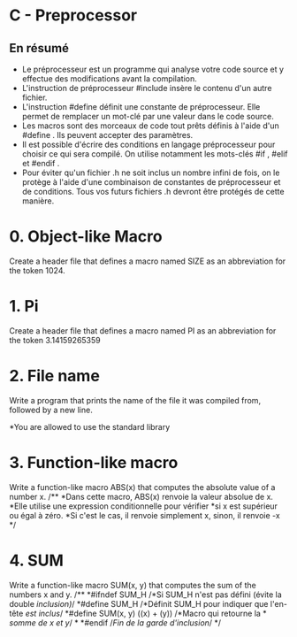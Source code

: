 # C - Preprocessor

## En résumé
* Le préprocesseur est un programme qui analyse votre code source et y effectue des modifications avant la compilation.
* L'instruction de préprocesseur #include insère le contenu d'un autre fichier.
* L'instruction #define définit une constante de préprocesseur. Elle permet de remplacer un mot-clé par une valeur dans le code source.
* Les macros sont des morceaux de code tout prêts définis à l'aide d'un #define  . Ils peuvent accepter des paramètres.
* Il est possible d'écrire des conditions en langage préprocesseur pour choisir ce qui sera compilé. On utilise notamment les mots-clés #if  , #elif et #endif  .
* Pour éviter qu'un fichier .h ne soit inclus un nombre infini de fois, on le protège à l'aide d'une combinaison de constantes de préprocesseur et de conditions. Tous vos futurs fichiers .h devront être protégés de cette manière.

# 0. Object-like Macro
Create a header file that defines a macro named SIZE as an abbreviation for the token 1024.

# 1. Pi
Create a header file that defines a macro named PI as an abbreviation for the token 3.14159265359

# 2. File name
Write a program that prints the name of the file it was compiled from, followed by a new line.

*You are allowed to use the standard library

# 3. Function-like macro
Write a function-like macro ABS(x) that computes the absolute value of a number x.
/**
  *Dans cette macro, ABS(x) renvoie la valeur absolue de x.
  *Elle utilise une expression conditionnelle pour vérifier 
  *si x est supérieur ou égal à zéro. 
  *Si c'est le cas, il renvoie simplement x, sinon, il renvoie -x
  */

# 4. SUM
Write a function-like macro SUM(x, y) that computes the sum of the numbers x and y.
/**
 *#ifndef SUM_H  /*Si SUM_H n'est pas défini (évite la double *inclusion)*/
 *#define SUM_H  /*Définit SUM_H pour indiquer que l'en-tête *est inclus*/
 *#define SUM(x, y) ((x) + (y))  /*Macro qui retourne la *  *somme de x et y*/
 *
 *#endif  /*Fin de la garde d'inclusion*/
 */
